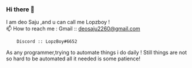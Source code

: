 ### Hi there 👋
  I am deo Saju ,and u can call me Lopzboy !   
  📫 How to reach me :
        Gmail :: deosaju2260@gmail.com
        
        Discord :: LopzBoy#6652
   As any programmer,trying to automate things i do daily !
   Still things are not so hard to be automated all it needed is some patience!
